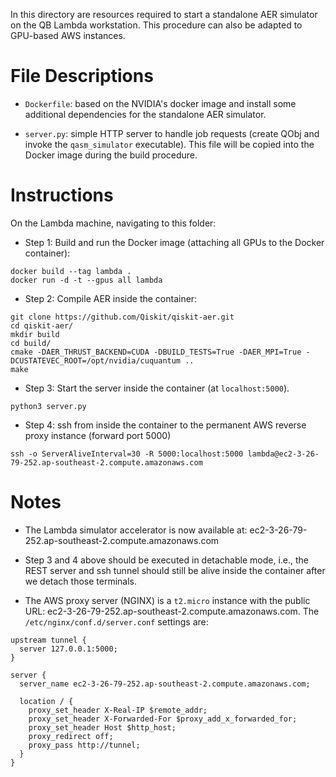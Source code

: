 In this directory are resources required to start a standalone AER simulator on the QB Lambda workstation.
This procedure can also be adapted to GPU-based AWS instances.

# File Descriptions

- `Dockerfile`: based on the NVIDIA's docker image and install some additional dependencies for the standalone AER simulator.

- `server.py`: simple HTTP server to handle job requests (create QObj and invoke the `qasm_simulator` executable). This file will be copied into the Docker image during the build procedure.

# Instructions

On the Lambda machine, navigating to this folder:

- Step 1: Build and run the Docker image (attaching all GPUs to the Docker container):
```
docker build --tag lambda .
docker run -d -t --gpus all lambda
```

- Step 2: Compile AER inside the container:

```
git clone https://github.com/Qiskit/qiskit-aer.git
cd qiskit-aer/
mkdir build
cd build/
cmake -DAER_THRUST_BACKEND=CUDA -DBUILD_TESTS=True -DAER_MPI=True -DCUSTATEVEC_ROOT=/opt/nvidia/cuquantum ..
make
```

- Step 3: Start the server inside the container (at `localhost:5000`).

```
python3 server.py
```

- Step 4: ssh from inside the container to the permanent AWS reverse proxy instance (forward port 5000)

```
ssh -o ServerAliveInterval=30 -R 5000:localhost:5000 lambda@ec2-3-26-79-252.ap-southeast-2.compute.amazonaws.com 
```


# Notes

- The Lambda simulator accelerator is now available at: ec2-3-26-79-252.ap-southeast-2.compute.amazonaws.com 

- Step 3 and 4 above should be executed in detachable mode, i.e., the REST server and ssh tunnel should still be alive inside the container after we detach those terminals. 

- The AWS proxy server (NGINX) is a `t2.micro` instance with the public URL: ec2-3-26-79-252.ap-southeast-2.compute.amazonaws.com. The `/etc/nginx/conf.d/server.conf` settings are:

```
upstream tunnel {
  server 127.0.0.1:5000;
}

server {
  server_name ec2-3-26-79-252.ap-southeast-2.compute.amazonaws.com;

  location / {
    proxy_set_header X-Real-IP $remote_addr;
    proxy_set_header X-Forwarded-For $proxy_add_x_forwarded_for;
    proxy_set_header Host $http_host;
    proxy_redirect off;
    proxy_pass http://tunnel;
  }
}
```

